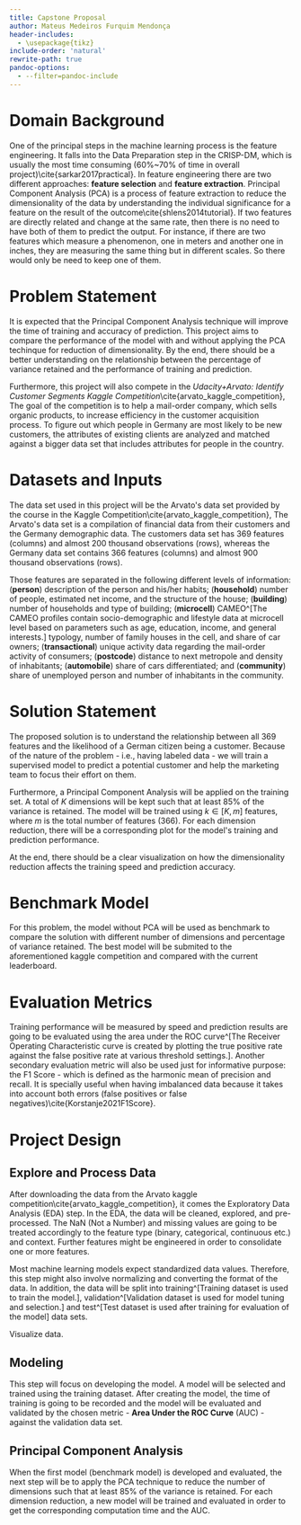 ```yaml
---
title: Capstone Proposal
author: Mateus Medeiros Furquim Mendonça
header-includes:
  - \usepackage{tikz}
include-order: 'natural'
rewrite-path: true
pandoc-options:
  - --filter=pandoc-include
---
```


# Domain Background

One of the principal steps in the machine learning process is the feature engineering.
It falls into the Data Preparation step in the CRISP-DM, which is usually the most time consuming (60%~70% of time in overall project)\cite{sarkar2017practical}.
In feature engineering there are two different approaches: **feature selection** and **feature extraction**.
Principal Component Analysis (PCA) is a process of feature extraction to reduce the dimensionality of the data by understanding the individual significance for a feature on the result of the outcome\cite{shlens2014tutorial}.
If two features are directly related and change at the same rate, then there is no need to have both of them to predict the output.
For instance, if there are two features which measure a phenomenon, one in meters and another one in inches, they are measuring the same thing but in different scales.
So there would only be need to keep one of them.

# Problem Statement

It is expected that the Principal Component Analysis technique will improve the time of training and accuracy of prediction.
This project aims to compare the performance of the model with and without applying the PCA techinque for reduction of dimensionality.
By the end, there should be a better understanding on the relationship between the percentage of variance retained and the performance of training and prediction.

Furthermore, this project will also compete in the _Udacity+Arvato: Identify Customer Segments Kaggle Competition_\cite{arvato_kaggle_competition},
The goal of the competition is to help a mail-order company, which sells organic products, to increase efficiency in the customer acquisition process.
To figure out which people in Germany are most likely to be new customers, the attributes of existing clients are analyzed and matched against a bigger data set that includes attributes for people in the country.


# Datasets and Inputs

The data set used in this project will be the Arvato's data set provided by the course in the Kaggle Competition\cite{arvato_kaggle_competition},
The Arvato's data set is a compilation of financial data from their customers and the Germany demographic data.
The customers data set has 369 features (columns) and almost 200 thousand observations (rows), whereas the Germany data set contains 366 features (columns) and almost 900 thousand observations (rows).

Those features are separated in the following different levels of information: (**person**) description of the person and his/her habits;  (**household**) number of people, estimated net income, and the structure of the house; (**building**) number of households and type of building; (**microcell**) CAMEO^[The CAMEO profiles contain socio-demographic and lifestyle data at microcell level based on parameters such as age, education, income, and general interests.] typology, number of family houses in the cell, and share of car owners; (**transactional**) unique activity data regarding the mail-order activity of consumers; (**postcode**) distance to next metropole and density of inhabitants; (**automobile**) share of cars differentiated; and (**community**) share of unemployed person and number of inhabitants in the community.


# Solution Statement

The proposed solution is to understand the relationship between all 369 features and the likelihood of a German citizen being a customer.
Because of the nature of the problem - i.e., having labeled data - we will train a supervised model to predict a potential customer and help the marketing team to focus their effort on them.

Furthermore, a Principal Component Analysis will be applied on the training set.
A total of $K$ dimensions will be kept such that at least 85% of the variance is retained.
The model will be trained using $k \in \left[K,m\right]$ features, where $m$ is the total number of features (366).
For each dimension reduction, there will be a corresponding plot for the model's training and prediction performance.

At the end, there should be a clear visualization on how the dimensionality reduction affects the training speed and prediction accuracy.


# Benchmark Model

For this problem, the model without PCA will be used as benchmark to compare the solution with different number of dimensions and percentage of variance retained.
The best model will be submited to the aforementioned kaggle competition and compared with the current leaderboard.


# Evaluation Metrics

Training performance will be measured by speed and prediction results are going to be evaluated using the area under the ROC curve^[The Receiver Operating Characteristic curve is created by plotting the true positive rate against the false positive rate at various threshold settings.]. Another secondary evaluation metric will also be used just for informative purpose: the F1 Score - which is defined as the harmonic mean of precision and recall. It is specially useful when having imbalanced data because it takes into account both errors (false positives or false negatives)\cite{Korstanje2021F1Score}.


# Project Design

## Explore and Process Data

After downloading the data from the Arvato kaggle competition\cite{arvato_kaggle_competition}, it comes the Exploratory Data Analysis (EDA) step. In the EDA, the data will be cleaned, explored, and pre-processed. The NaN (Not a Number) and missing values are going to be treated accordingly to the feature type (binary, categorical, continuous etc.) and context. Further features might be engineered in order to consolidate one or more features.

Most machine learning models expect standardized data values. Therefore, this step might also involve normalizing and converting the format of the data. In addition, the data will be split into training^[Training dataset is used to train the model.], validation^[Validation dataset is used for model tuning and selection.] and test^[Test dataset is used after training for evaluation of the model] data sets.

Visualize data.

## Modeling

This step will focus on developing the model.
A model will be selected and trained using the training dataset.
After creating the model, the time of training is going to be recorded and the model will be evaluated and validated by the chosen metric - **Area Under the ROC Curve** (AUC) - against the validation data set.

## Principal Component Analysis

When the first model (benchmark model) is developed and evaluated, the next step will be to apply the PCA technique to reduce the number of dimensions such that at least 85% of the variance is retained.
For each dimension reduction, a new model will be trained and evaluated in order to get the corresponding computation time and the AUC.
